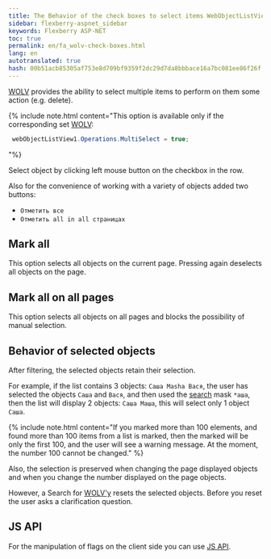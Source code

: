 ```yaml
--- 
title: The Behavior of the check boxes to select items WebObjectListView 
sidebar: flexberry-aspnet_sidebar 
keywords: Flexberry ASP-NET 
toc: true 
permalink: en/fa_wolv-check-boxes.html 
lang: en 
autotranslated: true 
hash: 00b51acb85305af753e8d709bf9359f2dc29d7da8bbbace16a7bc081ee86f26f 
--- 
```


[WOLV](fa_web-object-list-view.html) provides the ability to select multiple items to perform on them some action (e.g. delete). 

{% include note.html content="This option is available only if the corresponding set [WOLV](fa_web-object-list-view.html): 

```csharp
 webObjectListView1.Operations.MultiSelect = true;
``` 
"%} 

Select object by clicking left mouse button on the checkbox in the row. 

Also for the convenience of working with a variety of objects added two buttons: 

* `Отметить все` 
* `Отметить all in all страницах` 

## Mark all 

This option selects all objects on the current page. Pressing again deselects all objects on the page. 

## Mark all on all pages 

This option selects all objects on all pages and blocks the possibility of manual selection. 

## Behavior of selected objects 

After filtering, the selected objects retain their selection. 

For example, if the list contains 3 objects: `Саша Masha Вася`, the user has selected the objects `Саша` and `Вася`, and then used the [search](fa_wolv-search.html) mask `*аша`, then the list will display 2 objects: `Саша Маша`, this will select only 1 object `Саша`. 

{% include note.html content="If you marked more than 100 elements, and found more than 100 items from a list is marked, then the marked will be only the first 100, and the user will see a warning message. At the moment, the number 100 cannot be changed." %} 

Also, the selection is preserved when changing the page displayed objects and when you change the number displayed on the page objects. 

However, a Search for [WOLV'y](fa_web-object-list-view.html) resets the selected objects. Before you reset the user asks a clarification question. 

## JS API 

For the manipulation of flags on the client side you can use [JS API](fa_js-api-wolv.html). 



